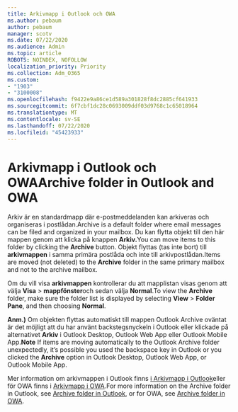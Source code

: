 ```yaml
---
title: Arkivmapp i Outlook och OWA
ms.author: pebaum
author: pebaum
manager: scotv
ms.date: 07/22/2020
ms.audience: Admin
ms.topic: article
ROBOTS: NOINDEX, NOFOLLOW
localization_priority: Priority
ms.collection: Adm_O365
ms.custom:
- "1903"
- "3100008"
ms.openlocfilehash: f9422e9a86ce1d589a301828f8dc2885cf641933
ms.sourcegitcommit: 6f7cbf1dc28c0693009ddf03d9768c1c65018964
ms.translationtype: MT
ms.contentlocale: sv-SE
ms.lasthandoff: 07/22/2020
ms.locfileid: "45423933"
---
```

# <a name="archive-folder-in-outlook-and-owa"></a><span data-ttu-id="5479f-102">Arkivmapp i Outlook och OWA</span><span class="sxs-lookup"><span data-stu-id="5479f-102">Archive folder in Outlook and OWA</span></span>

<span data-ttu-id="5479f-103">Arkiv är en standardmapp där e-postmeddelanden kan arkiveras och organiseras i postlådan.</span><span class="sxs-lookup"><span data-stu-id="5479f-103">Archive is a default folder where email messages can be filed and organized in your mailbox.</span></span> <span data-ttu-id="5479f-104">Du kan flytta objekt till den här mappen genom att klicka på knappen **Arkiv.**</span><span class="sxs-lookup"><span data-stu-id="5479f-104">You can move items to this folder by clicking the  **Archive**  button.</span></span> <span data-ttu-id="5479f-105">Objekt flyttas (tas inte bort) till **arkivmappen** i samma primära postlåda och inte till arkivpostlådan.</span><span class="sxs-lookup"><span data-stu-id="5479f-105">Items are moved (not deleted) to the **Archive** folder in the same primary mailbox and not to the archive mailbox.</span></span>

<span data-ttu-id="5479f-106">Om du vill visa **arkivmappen** kontrollerar du att mapplistan visas genom att välja **Visa**  >  **mappfönster**och sedan välja **Normal**.</span><span class="sxs-lookup"><span data-stu-id="5479f-106">To view the **Archive** folder, make sure the folder list is displayed by selecting  **View** > **Folder Pane**,  and then choosing  **Normal**.</span></span>

<span data-ttu-id="5479f-107">**Anm.)** Om objekten flyttas automatiskt till mappen Outlook Archive oväntat är det möjligt att du har använt backstegsnyckeln i Outlook eller klickade på alternativet **Arkiv** i Outlook Desktop, Outlook Web App eller Outlook Mobile App.</span><span class="sxs-lookup"><span data-stu-id="5479f-107">**Note** If items are moving automatically to the Outlook Archive folder unexpectedly, it’s possible you used the backspace key in Outlook or you clicked the **Archive** option in Outlook Desktop, Outlook Web App, or Outlook Mobile App.</span></span>

<span data-ttu-id="5479f-108">Mer information om arkivmappen i Outlook finns [i Arkivmapp i Outlook](https://support.office.com/article/archive-in-outlook-for-windows-25f75777-3cdc-4c77-9783-5929c7b47028)eller för OWA finns i [Arkivmapp i OWA](https://support.office.com/article/organize-your-inbox-with-archive-sweep-and-other-tools-in-outlook-on-the-web-49b26f63-6399-4b4a-a580-14b9b1efe96d?ui=en-US&rs=en-US&ad=US).</span><span class="sxs-lookup"><span data-stu-id="5479f-108">For more information on the Archive folder in Outlook, see [Archive folder in Outlook](https://support.office.com/article/archive-in-outlook-for-windows-25f75777-3cdc-4c77-9783-5929c7b47028), or for OWA, see [Archive folder in OWA](https://support.office.com/article/organize-your-inbox-with-archive-sweep-and-other-tools-in-outlook-on-the-web-49b26f63-6399-4b4a-a580-14b9b1efe96d?ui=en-US&rs=en-US&ad=US).</span></span>
